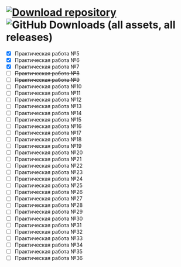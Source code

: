 # <a href="https://github.com/xttqd/obt/releases/download/latest/master.zip"><img alt="Download repository" src="https://custom-icon-badges.demolab.com/badge/-%D0%A1%D0%BA%D0%B0%D1%87%D0%B0%D1%82%D1%8C%20%D1%80%D0%B5%D0%BF%D0%BE%D0%B7%D0%B8%D1%82%D0%BE%D1%80%D0%B8%D0%B9-198754?style=for-the-badge&logo=download&logoColor=white"></a> ![GitHub Downloads (all assets, all releases)](https://img.shields.io/github/downloads/xttqd/obt/total?style=for-the-badge&label=%D0%A1%D0%BA%D0%B0%D1%87%D0%B0%D0%BD%D0%BE%20%D1%80%D0%B0%D0%B7&labelColor=%23198754&color=%23115e3a)

- [x] Практическая работа №5
- [x] Практическая работа №6
- [x] Практическая работа №7
- [ ] ~~Практическая работа №8~~
- [ ] ~~Практическая работа №9~~
- [ ] Практическая работа №10
- [ ] Практическая работа №11
- [ ] Практическая работа №12
- [ ] Практическая работа №13
- [ ] Практическая работа №14
- [ ] Практическая работа №15
- [ ] Практическая работа №16
- [ ] Практическая работа №17
- [ ] Практическая работа №18
- [ ] Практическая работа №19
- [ ] Практическая работа №20
- [ ] Практическая работа №21
- [ ] Практическая работа №22
- [ ] Практическая работа №23
- [ ] Практическая работа №24
- [ ] Практическая работа №25
- [ ] Практическая работа №26
- [ ] Практическая работа №27
- [ ] Практическая работа №28
- [ ] Практическая работа №29
- [ ] Практическая работа №30
- [ ] Практическая работа №31
- [ ] Практическая работа №32
- [ ] Практическая работа №33
- [ ] Практическая работа №34
- [ ] Практическая работа №35
- [ ] Практическая работа №36
